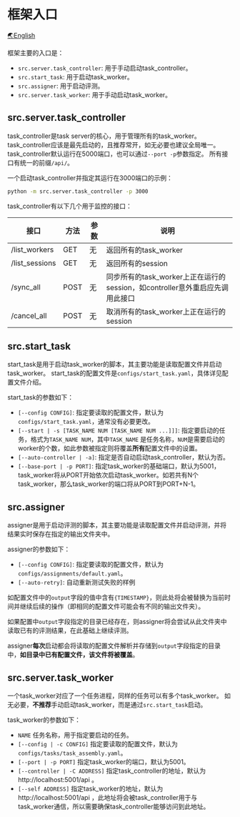 # 框架入口

[🌏English](Entrance_en.md)

框架主要的入口是：

- `src.server.task_controller`: 用于手动启动task_controller。
- `src.start_task`: 用于启动task_worker。
- `src.assigner`: 用于启动评测。
- `src.server.task_worker`: 用于手动启动task_worker。

## src.server.task_controller

task_controller是task server的核心，用于管理所有的task_worker。
task_controller应该是最先启动的，且推荐常开，如无必要也建议全局唯一。
task_controller默认运行在5000端口，也可以通过`--port -p`参数指定。
所有接口有统一的前缀`/api/`。

一个启动task_controller并指定其运行在3000端口的示例：

```bash
python -m src.server.task_controller -p 3000
```

task_controller有以下几个用于监控的接口：

| 接口             | 方法   | 参数 | 说明                                                   |
|----------------|------|----|------------------------------------------------------|
| /list_workers  | GET  | 无  | 返回所有的task_worker                                     |
| /list_sessions | GET  | 无  | 返回所有的session                                         |
| /sync_all      | POST | 无  | 同步所有的task_worker上正在运行的session，如controller意外重启应先调用此接口 |
| /cancel_all    | POST | 无  | 取消所有的task_worker上正在运行的session                        |

## src.start_task

start_task是用于启动task_worker的脚本，其主要功能是读取配置文件并启动task_worker。
start_task的配置文件是`configs/start_task.yaml`，具体详见配置文件介绍。

start_task的参数如下：

- `[--config CONFIG]`: 指定要读取的配置文件，默认为`configs/start_task.yaml`，通常没有必要更改。
- `[--start | -s [TASK_NAME NUM [TASK_NAME NUM ...]]]`: 指定要启动的任务，格式为`TASK_NAME NUM`，其中`TASK_NAME`
  是任务名称，`NUM`是需要启动的worker的个数，如此参数被指定则将覆盖**所有**配置文件中的设置。
- `[--auto-controller | -a]`: 指定是否自动启动task_controller，默认为否。
- `[--base-port | -p PORT]`:
  指定task_worker的基础端口，默认为5001，task_worker将从PORT开始依次启动task_worker。如若共有N个task_worker，那么task_worker的端口将从PORT到PORT+N-1。

## src.assigner

assigner是用于启动评测的脚本，其主要功能是读取配置文件并启动评测，并将结果实时保存在指定的输出文件夹中。

assigner的参数如下：

- `[--config CONFIG]`: 指定要读取的配置文件，默认为`configs/assignments/default.yaml`。
- `[--auto-retry]`: 自动重新测试失败的样例

如配置文件中的`output`字段的值中含有`{TIMESTAMP}`，则此处将会被替换为当前时间并继续后续的操作（即相同的配置文件可能会有不同的输出文件夹）。

如果配置中`output`字段指定的目录已经存在，则assigner将会尝试从此文件夹中读取已有的评测结果，在此基础上继续评测。

assigner**每次**启动都会将读取的配置文件解析并存储到`output`字段指定的目录中，**如目录中已有配置文件，该文件将被覆盖**。

## src.server.task_worker

一个task_worker对应了一个任务进程，同样的任务可以有多个task_worker。
如无必要，**不推荐**手动启动task_worker，而是通过`src.start_task`启动。

task_worker的参数如下：

- `NAME` 任务名称，用于指定要启动的任务。
- `[--config | -c CONFIG]` 指定要读取的配置文件，默认为`configs/tasks/task_assembly.yaml`。
- `[--port | -p PORT]` 指定task_worker的端口，默认为5001。
- `[--controller | -C ADDRESS]` 指定task_controller的地址，默认为http://localhost:5001/api 。
- `[--self ADDRESS]` 指定task_worker的地址，默认为http://localhost:5001/api
  ，此地址将会被task_controller用于与task_worker通信，所以需要确保task_controller能够访问到此地址。
